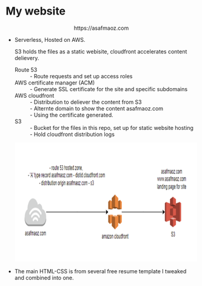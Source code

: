 # My website

<div>
    <p align="center">https://asafmaoz.com </p>
    <ul>
        <li>
        <p>Serverless, Hosted on AWS.</p>
        <p>S3 holds the files as a static webisite, cloudfront accelerates content delievery.</p>
        <dl>
            <dt>Route 53</dt>
            <dd>- Route requests and set up access roles</dd>
            <dt>AWS certificate manager (ACM)</dt>
            <dd>- Generate SSL certificate for the site and specific subdomains</dd>
            <dt>AWS cloudfront</dt>
            <dd>- Distribution to deliever the content from S3</dd>
            <dd>- Alternte domain to show the content asafmaoz.com</dd>
            <dd>- Using the certificate generated.</dd>
            <dt>S3</dt>
            <dd>- Bucket for the files in this repo, set up for static website hosting</dd>
            <dd>- Hold cloudfront distribution logs</dd>
        </dl>
        </li>
        <p align="center">
            <img src="https://github.com/asafmaoz1234/website/blob/main/images/site_setup_architecture.png">
        </p>
<li>    <p>The main HTML-CSS is from several free resume template I tweaked and combined into one.</p></li>
    </ul>
</div>
